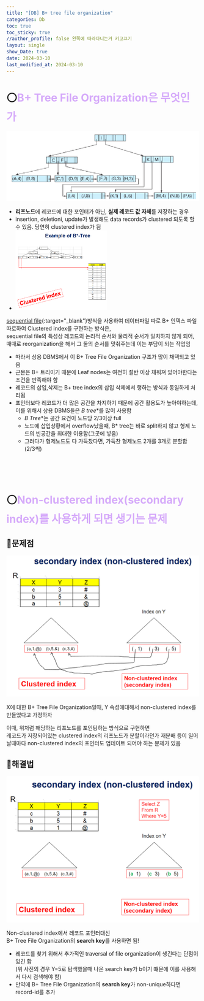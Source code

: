 ```yaml
---
title: "[DB] B+ tree file organization"
categories: Db
toc: true
toc_sticky: true
//author_profile: false 왼쪽에 따라다니는거 키고끄기
layout: single
show_Date: true
date: 2024-03-10
last_modified_at: 2024-03-10
---
```


# ⚪<span style="color: #D6ABFA;">B+ Tree File Organization은 무엇인가</span>

![image-20240416044638619](../../assets/images/2024-03-09-BplustTreeFileOrganization/image-20240416044638619.png)

- **리프노드**에 레코드에 대한 포인터가 아닌, **실제 레코드 값 자체**를 저장하는 경우
- insertion, deletioni, update가 발생해도 data records가 clustered 되도록 할 수 있음. 당연히 clustered index가 됨
-  <img src="../../assets/images/2024-03-09-BplustTreeFileOrganization/image-20240416050012278.png" alt="이미지" width="50%">  
  [sequential file](https://igh01gi.github.io/db/OrganizationOfRecordsInFiles/#sequential){:target="_blank"}방식을 사용하여 데이터파일 따로 B+ 인덱스 파일 따로하여 Clustered index를 구현하는 방식은,   
  sequential file의 특성상 레코드의 논리적 순서와 물리적 순서가 일치하지 않게 되어, 때때로 reorganization을 해서 그 둘의 순서를 맞춰주는데 이는 부담이 되는 작업임
- 따라서  상용 DBMS에서 이 B+ Tree File Organization 구조가 많이 채택되고 있음
- 근본은 B+ 트리이기 때문에 Leaf nodes는 여전히 절반 이상 채워져 있어야한다는 조건을 만족해야 함
- 레코드의 삽입,삭제는 B+ tree index의 삽입 삭제에서 행하는 방식과 동일하게 처리됨
- 포인터보다 레코드가 더 많은 공간을 차지하기 때문에 공간 활용도가 높아야하는데, 이를 위해서 상용 DBMS들은 **B* tree**를 많이 사용함
  - **B* Tree**는 공간 요건이 노드당 2/3이상 full
  - 노드에 삽입상황에서 overflow났을때, B* tree는 바로 split하지 않고 형제 노드의 빈공간을 최대한 이용함(그곳에 넣음)
  - 그러다가 형제노드도 다 가득찼다면, 가득찬 형제노드 2개를 3개로 분할함 (2/3씩)

<br>

<br>

<br>

# ⚪<span style="color: #D6ABFA;">Non-clustered index(secondary index)를 사용하게 되면 생기는 문제</span>

## 🔹문제점 

![image-20240416080102171](../../assets/images/2024-03-09-BplustTreeFileOrganization/image-20240416080102171.png)

X에 대한 B+ Tree File Organization일때, Y 속성에대해서 non-clustered index를 만들었다고 가정하자 

이때, 위처럼 해당하는 리프노드를 포인팅하는 방식으로 구현하면   
레코드가 저장되어있는 clustered index의 리프노드가 분할이라던가 재분배 등이 일어날때마다 non-clustered index의 포인터도 업데이트 되어야 하는 문제가 있음

## 🔹해결법

![image-20240416080520271](../../assets/images/2024-03-09-BplustTreeFileOrganization/image-20240416080520271.png)

Non-clustered index에서 레코드 포인터대신   
B+ Tree File Organization의 **search key**를 사용하면 됨!

- 레코드를 찾기 위해서 추가적인 traversal of file organization이 생긴다는 단점이 있긴 함  
  (위 사진의 경우 Y=5로 탐색했을때 나온 search key가 b이기 떄문에 이를 사용해서 다시 검색해야 함)
- 만약에 B+ Tree File Organization의 **search key**가 non-unique하다면 record-id를 추가
